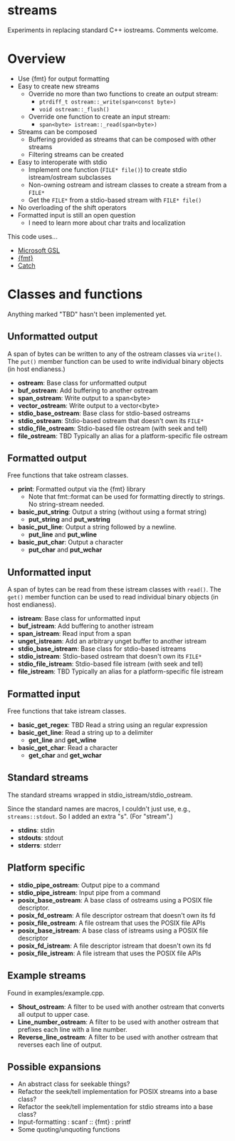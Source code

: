 # streams

Experiments in replacing standard C++ iostreams. Comments welcome.

# Overview

* Use {fmt} for output formatting
* Easy to create new streams
  * Override no more than two functions to create an output stream:
    * `ptrdiff_t ostream::_write(span<const byte>)`
    * `void ostream::_flush()`
  * Override one function to create an input stream:
    * `span<byte> istream::_read(span<byte>)`
* Streams can be composed
  * Buffering provided as streams that can be composed with other streams
  * Filtering streams can be created
* Easy to interoperate with stdio
  * Implement one function (`FILE* file()`) to create stdio istream/ostream subclasses
  * Non-owning ostream and istream classes to create a stream from a `FILE*`
  * Get the `FILE*` from a stdio-based stream with `FILE* file()`
* No overloading of the shift operators
* Formatted input is still an open question
  * I need to learn more about char traits and localization

This code uses...

* [Microsoft GSL](https://github.com/Microsoft/GSL)
* [{fmt}](http://fmtlib.net/latest/index.html)
* [Catch](https://github.com/philsquared/Catch)

# Classes and functions

Anything marked "TBD" hasn't been implemented yet.

## Unformatted output

A span of bytes can be written to any of the ostream classes via `write()`. The `put()` member function can be used to write individual binary objects (in host endianess.)

* **ostream**: Base class for unformatted output
* **buf\_ostream**: Add buffering to another ostream
* **span\_ostream**: Write output to a span&lt;byte&gt;
* **vector\_ostream**: Write output to a vector&lt;byte&gt;
* **stdio\_base\_ostream**: Base class for stdio-based ostreams
* **stdio\_ostream**: Stdio-based ostream that doesn't own its `FILE*`
* **stdio\_file\_ostream**: Stdio-based file ostream (with seek and tell)
* **file\_ostream**: TBD Typically an alias for a platform-specific file ostream

## Formatted output

Free functions that take ostream classes.

* **print**: Formatted output via the {fmt} library
  * Note that fmt::format can be used for formatting directly to strings. No string-stream needed.
* **basic\_put\_string**: Output a string (without using a format string)
  * **put\_string** and **put\_wstring**
* **basic\_put\_line**: Output a string followed by a newline.
  * **put\_line** and **put\_wline**
* **basic\_put\_char**: Output a character
  * **put\_char** and **put\_wchar**

## Unformatted input

A span of bytes can be read from these istream classes with `read()`. The `get()` member function can be used to read individual binary objects (in host endianess).

* **istream**: Base class for unformatted input
* **buf\_istream**: Add buffering to another istream
* **span\_istream**: Read input from a span
* **unget\_istream**: Add an arbitrary unget buffer to another istream
* **stdio\_base\_istream**: Base class for stdio-based istreams
* **stdio\_istream**: Stdio-based ostream that doesn't own its `FILE*`
* **stdio\_file\_istream**: Stdio-based file istream (with seek and tell)
* **file\_istream**: TBD Typically an alias for a platform-specific file istream

## Formatted input

Free functions that take istream classes.

* **basic\_get\_regex**: TBD Read a string using an regular expression
* **basic\_get\_line**: Read a string up to a delimiter
  * **get\_line** and **get\_wline**
* **basic\_get\_char**: Read a character
  * **get\_char** and **get\_wchar**

## Standard streams

The standard streams wrapped in stdio\_istream/stdio\_ostream.

Since the standard names are macros, I couldn't just use, e.g., `streams::stdout`. So I added an extra "s". (For "stream".)

* **stdins**: stdin
* **stdouts**: stdout
* **stderrs**: stderr

## Platform specific

* **stdio\_pipe\_ostream**: Output pipe to a command
* **stdio\_pipe\_istream**: Input pipe from a command
* **posix\_base\_ostream**: A base class of ostreams using a POSIX file descriptor.
* **posix\_fd\_ostream**: A file descriptor ostream that doesn't own its fd
* **posix\_file\_ostream**: A file ostream that uses the POSIX file APIs
* **posix\_base\_istream**: A base class of istreams using a POSIX file descriptor
* **posix\_fd\_istream**: A file descriptor istream that doesn't own its fd
* **posix\_file\_istream**: A file istream that uses the POSIX file APIs

## Example streams

Found in examples/example.cpp.

* **Shout\_ostream**: A filter to be used with another ostream that converts all output to upper case.
* **Line\_number\_ostream**: A filter to be used with another ostream that prefixes each line with a line number.
* **Reverse\_line\_ostream**: A filter to be used with another ostream that reverses each line of output.

## Possible expansions

* An abstract class for seekable things?
* Refactor the seek/tell implementation for POSIX streams into a base class?
* Refactor the seek/tell implementation for stdio streams into a base class?
* Input-formatting : scanf :: {fmt} : printf
* Some quoting/unquoting functions


